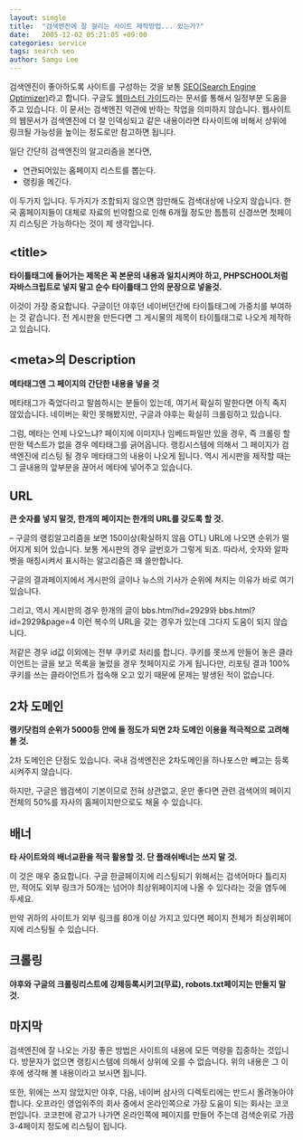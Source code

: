 ```yaml
---
layout: single
title:  "검색엔진에 잘 걸리는 사이트 제작방법... 있는가?"
date:   2005-12-02 05:21:05 +09:00
categories: service
tags: search seo
author: Samgu Lee
---
```

검색엔진이 좋아하도록 사이트를 구성하는 것을 보통 [SEO(Search Engine Optimizer)](http://www.google.co.kr/webmasters/seo.html)라고 합니다. 구글도 [웹마스터 가이드](http://www.google.co.kr/webmasters/guidelines.html)라는 문서를 통해서 일정부분 도움을 주고 있습니다. 이 문서는 검색엔진 약관에 반하는 작업을 의미하지 않습니다. 웹사이트의 웹문서가 검색엔진에 더 잘 인덱싱되고 같은 내용이라면 타사이트에 비해서 상위에 링크될 가능성을 높이는 정도로만 참고하면 됩니다.

일단 간단히 검색엔진의 알고리즘을 본다면,

- 연관되어있는 홈페이지 리스트를 뽑는다. 
- 랭킹을 메긴다.

이 두가지 입니다. 두가지가 조합되지 않으면 암만해도 검색대상에 나오지 않습니다. 한국 홈페이지들이 대체로 자료의 빈약함으로 인해 6개월 정도만 틈틈히 신경쓰면 첫페이지 리스팅은 가능하다는 것이 제 생각입니다.

## &lt;title>

**타이틀태그에 들어가는 제목은 꼭 본문의 내용과 일치시켜야 하고, PHPSCHOOL처럼 자바스크립트로 넣지 말고 순수 타이틀태그 안의 문장으로 넣을것.**

이것이 가장 중요합니다. 구글이던 야후던 네이버던간에 타이틀태그에 가중치를 부여하는 것 같습니다. 전 게시판을 만든다면 그 게시물의 제목이 타이틀태그로 나오게 제작하고 있습니다.

## &lt;meta>의 Description

**메타태그엔 그 페이지의 간단한 내용을 넣을 것**

메타태그가 죽었다라고 말씀하시는 분들이 있는데, 여기서 확실히 말한다면 아직 죽지 않았습니다. 네이버는 확인 못해봤지만, 구글과 야후는 확실히 크롤링하고 있습니다.

그럼, 메타는 언제 나오느냐? 페이지에 이미지나 임베드파일만 있을 경우, 즉 크롤링 할만한 텍스트가 없을 경우 메타태그를 긁어옵니다. 랭킹시스템에 의해서 그 페이지가 검색엔진에 리스팅 될 경우 메타태그의 내용이 나오게 됩니다. 역시 게시판을 제작할 때는 그 글내용의 앞부분을 끊어서 메타에 넣어주고 있습니다.

## URL

**큰 숫자를 넣지 말것, 한개의 페이지는 한개의 URL를 갖도록 할 것.**

&#8211; 구글의 랭킹알고리즘을 보면 150이상(확실하지 않음 OTL) URL에 나오면 순위가 떨어지게 되어 있습니다. 보통 게시판의 경우 글번호가 그렇게 되죠. 따라서, 숫자와 알파벳을 매칭시켜서 표시하는 알고리즘은 꽤 쓸만합니다.

구글의 결과페이지에서 게시판의 글이나 뉴스의 기사가 순위에 쳐지는 이유가 바로 여기있습니다.

그리고, 역시 게시판의 경우 한개의 글이 bbs.html?id=2929와 bbs.html?id=2929&#038;page=4 이런 복수의 URL을 갖는 경우가 있는데 그다지 도움이 되지 않습니다.

저같은 경우 id값 이외에는 전부 쿠키로 처리를 합니다. 쿠키를 못쓰게 만들어 놓은 클라이언트는 글을 보고 목록을 눌렀을 경우 첫페이지로 가게 됩니다만, 리포팅 결과 100% 쿠키를 쓰는 클라이언트가 접속해 오고 있기 때문에 문제는 발생된 적이 없습니다.

## 2차 도메인

**랭키닷컴의 순위가 5000등 안에 들 정도가 되면 2차 도메인 이용을 적극적으로 고려해 볼 것.**

2차 도메인은 단점도 있습니다. 국내 검색엔진은 2차도메인을 하나포스만 빼고는 등록시켜주지 않습니다.

하지만, 구글은 웹검색이 기본이므로 전혀 상관없고, 운만 좋다면 관련 검색어의 페이지 전체의 50%를 자사의 홈페이지만으로도 채울 수 있습니다.

## 배너

**타 사이트와의 배너교환을 적극 활용할 것. 단 플래쉬배너는 쓰지 말 것.**

이 것은 매우 중요합니다. 구글 한글페이지에 리스팅되기 위해서는 검색어마다 틀리지만, 적어도 외부 링크가 50개는 넘어야 최상위페이지에 나올 수 있다라는 것을 염두에 두세요.

만약 귀하의 사이트가 외부 링크를 80개 이상 가지고 있다면 페이지 전체가 최상위페이지에 리스팅될 수 있습니다.

## 크롤링

**야후와 구글의 크롤링리스트에 강제등록시키고(무료), robots.txt페이지는 만들지 말것.**

## 마지막

검색엔진에 잘 나오는 가장 좋은 방법은 사이트의 내용에 모든 역량을 집중하는 것입니다. 방문자가 없으면 랭킹시스템에 의해서 상위에 오를 수 없습니다.  위의 내용은 그 이후에 생각해 볼 내용이라고 보시면 됩니다.

또한, 위에는 쓰지 않았지만 야후, 다음, 네이버 삼사의 디렉토리에는 반드시 올려놓아야 합니다. 오프라인 영업위주의 회사 중에서 온라인쪽으로 가장 도움이 되는 회사는 코코펀입니다. 코코펀에 광고가 나가면 온라인쪽에 페이지를 만들어 주는데 검색순위로 가끔 3-4페이지 정도에 리스팅이 됩니다.
